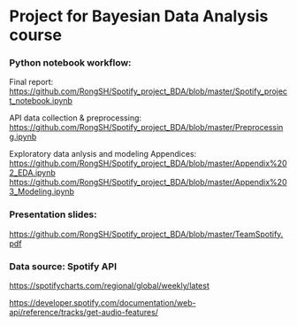 # Project for Bayesian Data Analysis course

### Python notebook workflow:

Final report: https://github.com/RongSH/Spotify_project_BDA/blob/master/Spotify_project_notebook.ipynb

API data collection & preprocessing: https://github.com/RongSH/Spotify_project_BDA/blob/master/Preprocessing.ipynb

Exploratory data anlysis and modeling Appendices:
https://github.com/RongSH/Spotify_project_BDA/blob/master/Appendix%202_EDA.ipynb
https://github.com/RongSH/Spotify_project_BDA/blob/master/Appendix%203_Modeling.ipynb

### Presentation slides: 

https://github.com/RongSH/Spotify_project_BDA/blob/master/TeamSpotify.pdf

### Data source: Spotify API

https://spotifycharts.com/regional/global/weekly/latest

https://developer.spotify.com/documentation/web-api/reference/tracks/get-audio-features/
